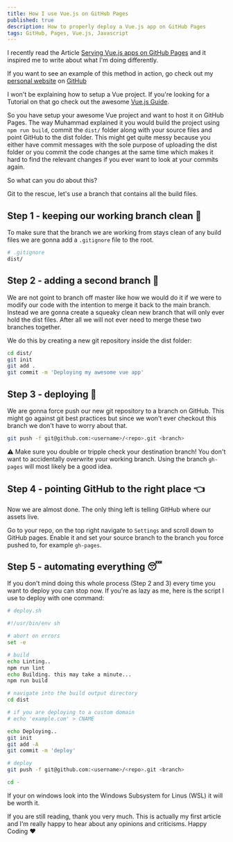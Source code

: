 ```yaml
---
title: How I use Vue.js on GitHub Pages
published: true
description: How to properly deploy a Vue.js app on GitHub Pages
tags: GitHub, Pages, Vue.js, Javascript
---
```


I recently read the Article [Serving Vue.js apps on GitHub Pages](https://blog.usmanity.com/serving-vue-js-apps-on-github-pages/) and it inspired me to write about what I'm doing differently.

If you want to see an example of this method in action, go check out my [personal website](https://tiimb.work) on [GitHub](https://github.com/Tiim/Tiim.github.io)

I won't be explaining how to setup a Vue project. If you're looking for a Tutorial on that go check out the awesome [Vue.js Guide](https://vuejs.org/v2/guide/).

So you have setup your awesome Vue project and want to host it on GitHub Pages. The way Muhammad explained it you would build the project using `npm run build`, commit the `dist/` folder along with your source files and point GitHub to the dist folder. This might get quite messy because you either have commit messages with the sole purpose of uploading the dist folder or you commit the code changes at the same time which makes it hard to find the relevant changes if you ever want to look at your commits again.

So what can you do about this?

Git to the rescue, let's use a branch that contains all the build files.

## Step 1 - keeping our working branch clean 🛀

To make sure that the branch we are working from stays clean of any build files we are gonna add a `.gitignore` file to the root.

```sh
# .gitignore
dist/
```

## Step 2 - adding a second branch 🌳

We are not goint to branch off master like how we would do it if we were to modify our code with the intention to merge it back to the main branch. Instead we are gonna create a squeaky clean new branch that will only ever hold the dist files. After all we will not ever need to merge these two branches together.

We do this by creating a new git repository inside the dist folder:

```sh
cd dist/
git init
git add .
git commit -m 'Deploying my awesome vue app'
```

## Step 3 - deploying 🚚

We are gonna force push our new git repository to a branch on GitHub. This might go against git best practices but since we won't ever checkout this branch we don't have to worry about that.

```sh
git push -f git@github.com:<username>/<repo>.git <branch>
```

⚠️ Make sure you double or tripple check your destination branch! You don't want to accidentally overwrite your working branch. Using the branch `gh-pages` will most likely be a good idea.

## Step 4 - pointing GitHub to the right place 👈

Now we are almost done. The only thing left is telling GitHub where our assets live.

Go to your repo, on the top right navigate to `Settings` and scroll down to GitHub pages. Enable it and set your source branch to the branch you force pushed to, for example `gh-pages`.

## Step 5 - automating everything 😴

If you don't mind doing this whole process (Step 2 and 3) every time you want to deploy you can stop now. If you're as lazy as me, here is the script I use to deploy with one command:

```sh
# deploy.sh

#!/usr/bin/env sh

# abort on errors
set -e

# build
echo Linting..
npm run lint
echo Building. this may take a minute...
npm run build

# navigate into the build output directory
cd dist

# if you are deploying to a custom domain
# echo 'example.com' > CNAME

echo Deploying..
git init
git add -A
git commit -m 'deploy'

# deploy
git push -f git@github.com:<username>/<repo>.git <branch>

cd -

```

If your on windows look into the Windows Subsystem for Linus (WSL) it will be worth it.

If you are still reading, thank you very much. This is actually my first article and I'm really happy to hear about any opinions and criticisms.
Happy Coding ♥
